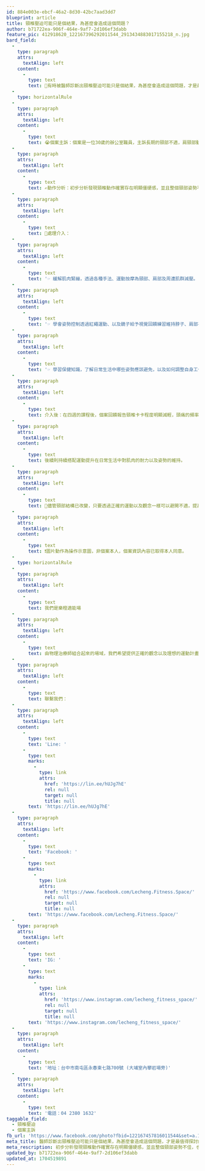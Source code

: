 ```yaml
---
id: 884e003e-ebcf-46a2-8d30-42bc7aad3dd7
blueprint: article
title: 頸椎壓迫可能只是個結果，為甚麼會造成這個問題？
author: b71722ea-906f-464e-9af7-2d106ef3dabb
feature_pic: 412918620_122167396292011544_2913434883017155218_n.jpg
bard_field:
  -
    type: paragraph
    attrs:
      textAlign: left
    content:
      -
        type: text
        text: 📌有時被醫師診斷出頸椎壓迫可能只是個結果，為甚麼會造成這個問題，才是最值得探討的，找出最源頭的原因才能解決問題！
  -
    type: horizontalRule
  -
    type: paragraph
    attrs:
      textAlign: left
    content:
      -
        type: text
        text: 😭個案主訴：個案是一位30歲的辦公室職員，主訴長期的頸部不適，肩頸部動作卡卡，並伴隨著頭痛和肩部緊張感。患者表示，這些症狀影響了她的工作表現和生活品質，尤其是在長時間使用電腦和處於不正確的姿勢下。最終由診所醫師診斷該個案有頸椎壓迫的問題。
  -
    type: paragraph
    attrs:
      textAlign: left
    content:
      -
        type: text
        text: ✍️動作分析：初步分析發現頸椎動作確實存在明顯僵硬感，並且整個頸部姿勢不佳，也就是所謂的烏龜脖。透過許多檢測方案，我們認為會造成此結果可能由平時生活姿勢錯誤所造成。
  -
    type: paragraph
    attrs:
      textAlign: left
    content:
      -
        type: text
        text: 💪處理介入：
  -
    type: paragraph
    attrs:
      textAlign: left
    content:
      -
        type: text
        text: '☞ 緩解肌肉緊繃，透過各種手法、運動按摩為頸部、肩部及周遭肌群減壓。'
  -
    type: paragraph
    attrs:
      textAlign: left
    content:
      -
        type: text
        text: '☞ 學會姿勢控制透過紅繩運動、以及鏡子給予視覺回饋練習維持脖子、肩部平常沒在出力的肌肉協助姿勢維持，並且持續增加肌肉耐力。'
  -
    type: paragraph
    attrs:
      textAlign: left
    content:
      -
        type: text
        text: '☞ 學習保健知識，了解日常生活中哪些姿勢應該避免，以及如何調整自身工作環境，減少壓力的產生。'
  -
    type: paragraph
    attrs:
      textAlign: left
    content:
      -
        type: text
        text: 介入後：在四週的課程後，個案回饋報告頸椎卡卡程度明顯減輕，頭痛的頻率也減少了。她感到頸部更加靈活，肩部的緊張感減輕。治療師檢測結果也顯示頭部姿勢改善，頸椎區域的柔軟度增加。
  -
    type: paragraph
    attrs:
      textAlign: left
    content:
      -
        type: text
        text: 後續則持續搭配運動提升在日常生活中對肌肉的耐力以及姿勢的維持。
  -
    type: paragraph
    attrs:
      textAlign: left
    content:
      -
        type: text
        text: 📌儘管頸部結構已改變，只要透過正確的運動以及觀念一樣可以避開不適，提高生活質量。
  -
    type: paragraph
    attrs:
      textAlign: left
    content:
      -
        type: text
        text: ❗️圖片動作為操作示意圖，非個案本人，個案資訊內容已取得本人同意。
  -
    type: horizontalRule
  -
    type: paragraph
    attrs:
      textAlign: left
    content:
      -
        type: text
        text: 我們是樂橙適能場
  -
    type: paragraph
    attrs:
      textAlign: left
    content:
      -
        type: text
        text: 由物理治療師組合起來的場域，我們希望提供正確的觀念以及理想的運動計畫，協助一般大眾找回身體的控制權！
  -
    type: paragraph
    attrs:
      textAlign: left
    content:
      -
        type: text
        text: 聯繫我們：
  -
    type: paragraph
    attrs:
      textAlign: left
    content:
      -
        type: text
        text: 'Line: '
      -
        type: text
        marks:
          -
            type: link
            attrs:
              href: 'https://lin.ee/hUJg7hE'
              rel: null
              target: null
              title: null
        text: 'https://lin.ee/hUJg7hE'
  -
    type: paragraph
    attrs:
      textAlign: left
    content:
      -
        type: text
        text: 'Facebook: '
      -
        type: text
        marks:
          -
            type: link
            attrs:
              href: 'https://www.facebook.com/Lecheng.Fitness.Space/'
              rel: null
              target: null
              title: null
        text: 'https://www.facebook.com/Lecheng.Fitness.Space/'
  -
    type: paragraph
    attrs:
      textAlign: left
    content:
      -
        type: text
        text: 'IG: '
      -
        type: text
        marks:
          -
            type: link
            attrs:
              href: 'https://www.instagram.com/lecheng_fitness_space/'
              rel: null
              target: null
              title: null
        text: 'https://www.instagram.com/lecheng_fitness_space/'
  -
    type: paragraph
    attrs:
      textAlign: left
    content:
      -
        type: text
        text: '地址：台中市南屯區永春東七路700號 (大埔室內攀岩場旁)'
  -
    type: paragraph
    attrs:
      textAlign: left
    content:
      -
        type: text
        text: '電話：04 2380 1632'
taggable_field:
  - 頸椎壓迫
  - 個案主訴
fb_url: 'https://www.facebook.com/photo?fbid=122167457816011544&set=a.122102641418011544'
meta_title: 醫師診斷出頸椎壓迫可能只是個結果，為甚麼會造成這個問題，才是最值得探討的，找出最源頭的原因才能解決問題！
meta_rescription: 初步分析發現頸椎動作確實存在明顯僵硬感，並且整個頸部姿勢不佳，也就是所謂的烏龜脖。透過許多檢測方案，我們認為會造成此結果可能由平時生活姿勢錯誤所造成。
updated_by: b71722ea-906f-464e-9af7-2d106ef3dabb
updated_at: 1704519891
---
```

